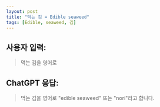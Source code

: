 ```yaml
---
layout: post
title: "먹는 김 = Edible seaweed"
tags: [Edible, seaweed, 김]
---
```


## 사용자 입력:
> 먹는 김을 영어로

## ChatGPT 응답:
> 먹는 김을 영어로 "edible seaweed" 또는 "nori"라고 합니다.

